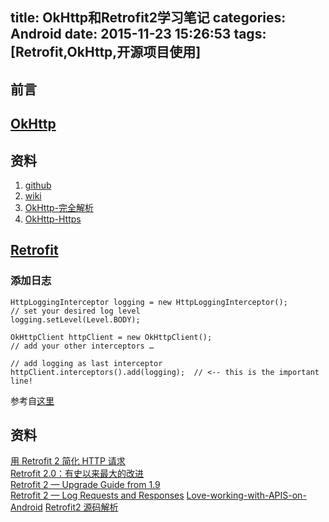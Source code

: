 title: OkHttp和Retrofit2学习笔记
categories: Android
date: 2015-11-23 15:26:53
tags: [Retrofit,OkHttp,开源项目使用]
---




## 前言
<!-- more -->

## [OkHttp](http://square.github.io/okhttp/)


## 资料
1. [github](https://github.com/square/okhttp)
2. [wiki](https://github.com/square/okhttp/wiki/Calls)
3. [OkHttp-完全解析](http://blog.csdn.net/lmj623565791/article/details/47911083)
4. [OkHttp-Https](http://blog.csdn.net/lmj623565791/article/details/48129405)


## [Retrofit](http://square.github.io/retrofit/)

### 添加日志

```
HttpLoggingInterceptor logging = new HttpLoggingInterceptor();  
// set your desired log level
logging.setLevel(Level.BODY);

OkHttpClient httpClient = new OkHttpClient();  
// add your other interceptors …

// add logging as last interceptor
httpClient.interceptors().add(logging);  // <-- this is the important line!

```
参考自[这里](https://futurestud.io/blog/retrofit-2-log-requests-and-responses)

## 资料
[用 Retrofit 2 简化 HTTP 请求
](https://realm.io/cn/news/droidcon-jake-wharton-simple-http-retrofit-2/?hmsr=toutiao.io&utm_medium=toutiao.io&utm_source=toutiao.io)  
[Retrofit 2.0：有史以来最大的改进](http://www.jcodecraeer.com/a/anzhuokaifa/androidkaifa/2015/0915/3460.html)  
[Retrofit 2 — Upgrade Guide from 1.9
](https://futurestud.io/blog/retrofit-2-upgrade-guide-from-1-9/)  
[Retrofit 2 — Log Requests and Responses](https://futurestud.io/blog/retrofit-2-log-requests-and-responses)
[Love-working-with-APIS-on-Android](https://futurestud.io/books/retrofit)
[Retrofit2 源码解析](http://www.jianshu.com/p/c1a3a881a144)
